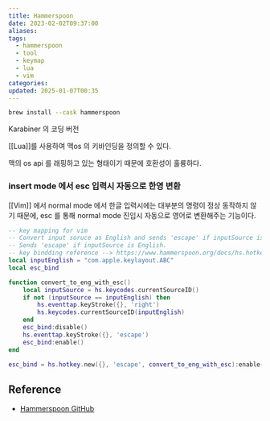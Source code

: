 ```yaml
---
title: Hammerspoon
date: 2023-02-02T09:37:00
aliases: 
tags:
  - hammerspoon
  - tool
  - keymap
  - lua
  - vim
categories: 
updated: 2025-01-07T00:35
---
```


```bash
brew install --cask hammerspoon
```

Karabiner 의 코딩 버전

[[Lua]]를 사용하여 맥os 의 키바인딩을 정의할 수 있다.

맥의 os api 를 래핑하고 있는 형태이기 때문에 호환성이 훌륭하다.

### insert mode 에서 esc 입력시 자동으로 한영 변환

[[Vim]] 에서 normal mode 에서 한글 입력시에는 대부분의 명령이 정상 동작하지 않기 때문에, esc 를 통해 normal mode 진입시 자동으로 영어로 변환해주는 기능이다.

```lua
-- key mapping for vim 
-- Convert input soruce as English and sends 'escape' if inputSource is not English.
-- Sends 'escape' if inputSource is English.
-- key bindding reference --> https://www.hammerspoon.org/docs/hs.hotkey.html
local inputEnglish = "com.apple.keylayout.ABC"
local esc_bind

function convert_to_eng_with_esc()
	local inputSource = hs.keycodes.currentSourceID()
	if not (inputSource == inputEnglish) then
		hs.eventtap.keyStroke({}, 'right')
		hs.keycodes.currentSourceID(inputEnglish)
	end
	esc_bind:disable()
	hs.eventtap.keyStroke({}, 'escape')
	esc_bind:enable()
end

esc_bind = hs.hotkey.new({}, 'escape', convert_to_eng_with_esc):enable()
```

## Reference

- [Hammerspoon GitHub](https://github.com/Hammerspoon/hammerspoon)
